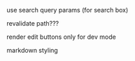 use search query params
(for search box)

revalidate path???

render edit buttons only for dev mode

markdown styling

